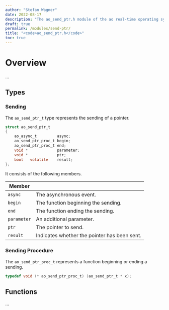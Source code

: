 ```yaml
---
author: "Stefan Wagner"
date: 2022-08-17
description: "The ao_send_ptr.h module of the ao real-time operating system."
draft: true
permalink: /modules/send-ptr/
title: "<code>ao_send_ptr.h</code>"
toc: true
---
```


# Overview

...

## Types

### Sending

The `ao_send_ptr_t` type represents the sending of a pointer.

```c
struct ao_send_ptr_t
{
    ao_async_t         async;
    ao_send_ptr_proc_t begin;
    ao_send_ptr_proc_t end;
    void *             parameter;
    void *             ptr;
    bool   volatile    result;
};
```

It consists of the following members.

| Member | |
|--------|-|
| `async` | The asynchronous event. |
| `begin` | The function beginning the sending. |
| `end` | The function ending the sending. |
| `parameter` | An additional parameter. |
| `ptr` | The pointer to send. |
| `result` | Indicates whether the pointer has been sent. |

### Sending Procedure

The `ao_send_ptr_proc_t` represents a function beginning or ending a sending.

```c
typedef void (* ao_send_ptr_proc_t) (ao_send_ptr_t * x);
```

## Functions

...
